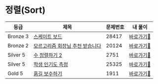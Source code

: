 <h1>정렬(Sort)</h1>

| 등급 | 제목                | 문제번호 | 내 풀이                                                                                       |
|------|-------------------|------|------------------------------------------------------------------------------------------|
| Bronze 3 | [스케이트 보드](https://www.acmicpc.net/problem/28417)         | 28417 | [바로가기💨](https://github.com/linma21/Algorithm/tree/main/%EC%9C%A0%ED%98%95%EB%B3%84%20%EB%B6%84%EB%A5%98/Sort/problems/28417)  |
| Bronze 2 | [모르고리즘 회장님 추천 받습니다](https://www.acmicpc.net/problem/20124)              | 20124 | [바로가기💨](https://github.com/linma21/Algorithm/tree/main/%EC%9C%A0%ED%98%95%EB%B3%84%20%EB%B6%84%EB%A5%98/Sort/problems/20124)  |
| Silver 5 | [수 정렬하기 2](https://www.acmicpc.net/problem/2751)       | 2751 | [바로가기💨](https://github.com/linma21/Algorithm/tree/main/%EC%9C%A0%ED%98%95%EB%B3%84%20%EB%B6%84%EB%A5%98/Sort/problems/2751) |
| Silver 5 | [학생 인기도 측정](https://www.acmicpc.net/problem/25325)              | 25325 | [바로가기💨](https://github.com/linma21/Algorithm/tree/main/%EC%9C%A0%ED%98%95%EB%B3%84%20%EB%B6%84%EB%A5%98/Sort/problems/25325)  |
| Gold 5 | [흙길 보수하기](https://www.acmicpc.net/problem/1911)              | 1911 | [바로가기💨](https://github.com/linma21/Algorithm/tree/main/%EC%9C%A0%ED%98%95%EB%B3%84%20%EB%B6%84%EB%A5%98/Sort/problems/1911)  |
